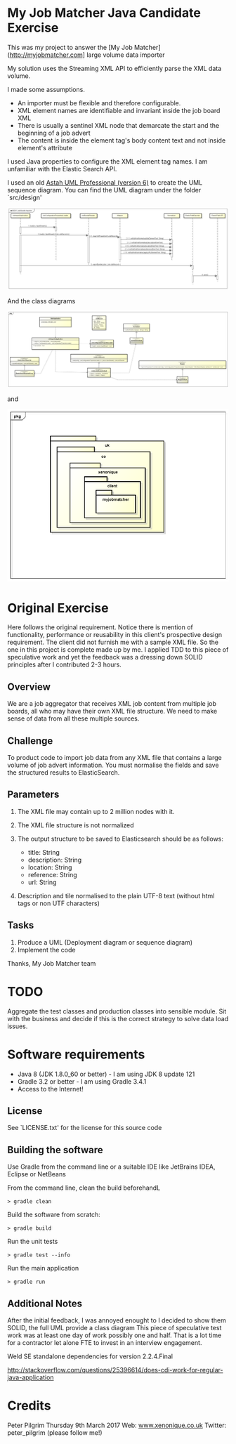 # My Job Matcher Java Candidate Exercise

This was my project to answer the [My Job Matcher](http://myjobmatcher.com] large volume data importer 
 

My solution uses the Streaming XML API to efficiently parse the XML data volume.

I made some assumptions. 

 * An importer must be flexible and therefore configurable. 
 * XML element names are identifiable and invariant inside the job board XML
 * There is usually a sentinel XML node that demarcate the start and the beginning of a job advert
 * The content is inside the element tag's body content text and not inside element's attribute
 
 
I used Java properties to configure the XML element tag names. 
I am unfamiliar with the Elastic Search API. 
  

I used an old [Astah UML Professional (version 6)](http://astah.net/editions/professional) to create the UML sequence diagram. You can find the UML diagram under the folder `src/design' 



![UML Sequence Diagram for the exercise](src/design/SD01%20Job%20Bundle%20Importer.png)

And the class diagrams

![UML Package diagram](src/design/CD01%20Job%20Bundle%20Importer%20Classes.png)

and

![UML Package diagram](src/design/CD02%20Job%20Bundle%20Packages.png)





# Original Exercise

Here follows the original requirement. Notice there is mention of functionality, performance or reusability in this client's prospective design requirement.
The client did not furnish me with a sample XML file. So the one in this project is complete made up by me.
I applied TDD to this piece of speculative work and yet the feedback was a dressing down SOLID principles after I contributed 2-3 hours. 



## Overview

We are a job aggregator that receives XML job content from multiple job boards, 
all who may have their own XML file structure. We need to make sense of data from all 
these multiple sources.

## Challenge

To product code to import job data from any XML file that contains a large volume of 
job advert information. 
You must normalise the fields and save the structured results to ElasticSearch.

## Parameters
 
 1. The XML file may contain up to 2 million nodes with it.
 2. The XML file structure is not normalized
 3. The output structure to be saved to Elasticsearch should be as follows:
    * title: String
    * description: String
    * location: String
    * reference: String
    * url: String
    
 4. Description and tile normalised to the plain UTF-8 text (without html tags or non UTF characters)
 
## Tasks

 1. Produce a UML (Deployment diagram or sequence diagram)
 2. Implement the code
 
Thanks, My Job Matcher team





# TODO

Aggregate the test classes and production classes into sensible module. Sit with the business and decide if this is the correct strategy to solve data load issues.



# Software requirements

* Java 8 (JDK 1.8.0_60 or better) - I am using JDK 8 update 121
* Gradle 3.2 or better - I am using Gradle 3.4.1
* Access to the Internet!


## License
See `LICENSE.txt' for the license for this source code


## Building the software

Use Gradle from the command line or a suitable IDE like JetBrains IDEA, Eclipse or NetBeans

From the command line, clean the build beforehandL

    > gradle clean 
    
Build the software from scratch:
    
    > gradle build
    
Run the unit tests

    > gradle test --info
    
    
Run the main application 

    > gradle run
    

    
## Additional Notes

After the initial feedback, I was annoyed enought to I decided to show them SOLID, the full UML provide a class diagram
This piece of speculative test work was at least one day of work possibly one and half. That is a lot time for
a contractor let alone FTE to invest in an interview engagement.


Weld SE standalone dependencies for version 2.2.4.Final

http://stackoverflow.com/questions/25396614/does-cdi-work-for-regular-java-application
   


# Credits


Peter Pilgrim
Thursday 9th March 2017
Web: www.xenonique.co.uk
Twitter: peter_pilgrim (please follow me!)
